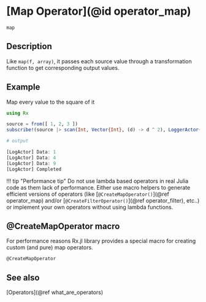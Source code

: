# [Map Operator](@id operator_map)

```@docs
map
```

## Description

Like `map(f, array)`, it passes each source value through a transformation function to get corresponding output values.

## Example

Map every value to the square of it

```julia
using Rx

source = from([ 1, 2, 3 ])
subscribe!(source |> scan(Int, Vector{Int}, (d) -> d ^ 2), LoggerActor{Int}())

# output

[LogActor] Data: 1
[LogActor] Data: 4
[LogActor] Data: 9
[LogActor] Completed
```

!!! tip "Performance tip"
    Do not use lambda based operators in real Julia code as them lack of performance. Either use macro helpers to generate efficient versions of operators (like [`@CreateMapOperator()`](@ref operator_map) and/or [`@CreateFilterOperator()`](@ref operator_filter), etc..) or implement your own operators without using lambda functions.

## @CreateMapOperator macro

For performance reasons Rx.jl library provides a special macro for creating custom (and pure) map operators.

```@docs
@CreateMapOperator
```

## See also

[Operators](@ref what_are_operators)
